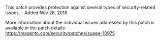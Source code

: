 This patch provides protection against several types of security-related issues. - Added Nov 28, 2018

More information about the individual issues addressed by this patch is available in the patch details:  
https://magento.com/security/patches/supee-10975
